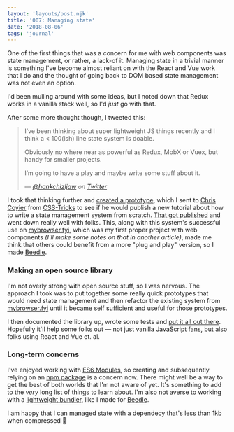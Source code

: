 ```yaml
---
layout: 'layouts/post.njk'
title: '007: Managing state'
date: '2018-08-06'
tags: 'journal'
---
```


One of the first things that was a concern for me with web components was state management, or rather, a lack-of it. Managing state in a trivial manner is something I've become almost reliant on with the React and Vue work that I do and the thought of going back to DOM based state management was not even an option.

I'd been mulling around with some ideas, but I noted down that Redux works in a vanilla stack well, so I'd _just_ go with that.

After some more thought though, I tweeted this:

> I’ve been thinking about super lightweight JS things recently and I think a < 100(ish) line state system is doable. 
>
> Obviously no where near as powerful as Redux, MobX or Vuex, but handy for smaller projects.  
>
> I’m going to have a play and maybe write some stuff about it.
>
> — <cite><em>[@hankchizljaw](https://twitter.com/hankchizljaw) on [Twitter](https://twitter.com/hankchizljaw/status/1001219361003237376)</em></cite>



I took that thinking further and [created a prototype](https://codepen.io/hankchizljaw/project/editor/a7eeabf2783faf9dfb447c8652721b2f), which I sent to [Chris Coyier](https://twitter.com/chriscoyier) from [CSS-Tricks](https://css-tricks.com) to see if he would publish a new tutorial about how to write a state management system from scratch. [That got published](https://css-tricks.com/build-a-state-management-system-with-vanilla-javascript/) and went down really well with folks. This, along with this system's successful use on [mybrowser.fyi](https://mybrowser.fyi), which was my first proper project with web components *(I'll make some notes on that in another article)*, made me think that others could benefit from a more "plug and play" version, so I made [Beedle](https://github.com/hankchizljaw/beedle). 



### Making an open source library

I'm not overly strong with open source stuff, so I was nervous. The approach I took was to put together some really quick prototypes that would need state management and then refactor the existing system from [mybrowser.fyi](https://mybrowser.fyi) until it became self sufficient and useful for those prototypes.

I then documented the library up, wrote some tests and [put it all out there](https://www.npmjs.com/package/beedle). Hopefully it'll help some folks out — not just vanilla JavaScript fans, but also folks using React and Vue et. al.



### Long-term concerns

I've enjoyed working with [ES6 Modules](https://hacks.mozilla.org/2018/03/es-modules-a-cartoon-deep-dive/), so creating and subsequently relying on an [npm package](https://www.npmjs.com/package/beedle) is a concern now. There might well be a way to get the best of both worlds that I'm not aware of yet. It's something to add to the *very* long list of things to learn about. I'm also not averse to working with a [lightweight bundler](https://github.com/hankchizljaw/beedle/blob/master/bundler.js), like I made for [Beedle](https://github.com/hankchizljaw/beedle).



I am happy that I can managed state with a dependecy that's less than 1kb when compressed 🙂